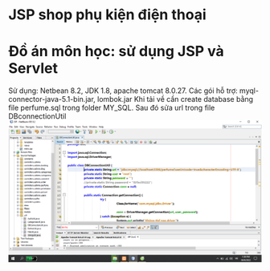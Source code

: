 # JSP shop phụ kiện điện thoại
# Đồ án môn học: sử dụng JSP và Servlet
Sử dụng: Netbean 8.2, JDK 1.8, apache tomcat 8.0.27.
Các gói hỗ trợ: myql-connector-java-5.1-bin.jar, lombok.jar
Khi tải về cần create database bằng file perfume.sql trong folder MY_SQL.
Sau đó sửa url trong file DBconnectionUtil
![alt](https://github.com/nhut-py/JSP_SHOP_PHU_KIEN_DIEN_THOAI/blob/main/image/edit_connectdb.png)
